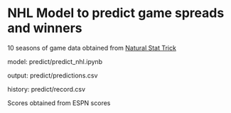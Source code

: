 # NHL Model to predict game spreads and winners

10 seasons of game data obtained from [Natural Stat Trick](https://www.naturalstattrick.com/games.php)

model: predict/predict_nhl.ipynb

output: predict/predictions.csv

history: predict/record.csv

Scores obtained from ESPN scores
